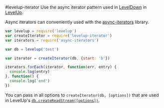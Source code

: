 
#levelup-iterator
Use the async iterator pattern used in [LevelDown](https://github.com/rvagg/node-leveldown#iterator_next) in [LevelUp](https://github.com/rvagg/node-levelup).

Async iterators can conveniently used with the [async-iterators](https://github.com/mirkokiefer/async-iterators) library.

``` js
var levelup = require('levelup')
var createIterator = require('levelup-iterator')
var iterators = require('async-iterators')

var db = levelup('test')

var iterator = createIterator(db, {start: 'b'})

iterators.forEach(iterator, function(err, entry) {
  console.log(entry)
}, function() {
  console.log('end')
})
```

You can pass in all options to `createIterator(db, [options])` that are used in LevelUp's [`db.createReadStream([options])`](https://github.com/rvagg/node-levelup#createReadStream).